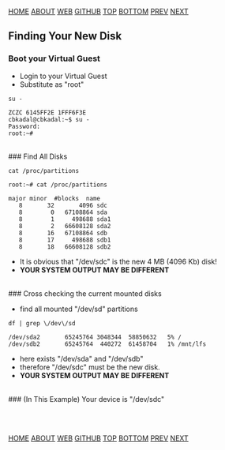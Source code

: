 ---
---

[HOME](index.md)
[ABOUT](README.md)
[WEB](https://osp4diss.vlsm.org/)
[GITHUB](https://github.com/os2xx/osp4diss/)
[TOP](#)
[BOTTOM](#endofpage)
[PREV](W03.md)
[NEXT](W03-02.md)

## Finding Your New Disk

### Boot your Virtual Guest
* Login to your Virtual Guest
* Substitute as "root"

```
su -

```

```
ZCZC 6145FF2E 1FFF6F3E
cbkadal@cbkadal:~$ su -
Password: 
root:~# 

```

<br>
### Find All Disks

```
cat /proc/partitions

```

```
root:~# cat /proc/partitions 

major minor  #blocks  name
   8       32       4096 sdc
   8        0   67108864 sda
   8        1     498688 sda1
   8        2   66608128 sda2
   8       16   67108864 sdb
   8       17     498688 sdb1
   8       18   66608128 sdb2

```

* It is obvious that "/dev/sdc" is the new 4 MB (4096 Kb) disk!
* **YOUR SYSTEM OUTPUT MAY BE DIFFERENT**


<br>
### Cross checking the current mounted disks

* find all mounted "/dev/sd" partitions

```
df | grep \/dev\/sd

```

```
/dev/sda2       65245764 3048344  58850632   5% /
/dev/sdb2       65245764  440272  61458704   1% /mnt/lfs

```

* here exists "/dev/sda" and "/dev/sdb"
* therefore "/dev/sdc" must be the new disk.
* **YOUR SYSTEM OUTPUT MAY BE DIFFERENT**

<br>
### (In This Example) Your device is "/dev/sdc"

<br id="endofpage"><br>

[HOME](index.md)
[ABOUT](README.md)
[WEB](https://osp4diss.vlsm.org/)
[GITHUB](/https://github.com/os2xx/osp4diss)
[TOP](#)
[BOTTOM](#endofpage)
[PREV](W03.md)
[NEXT](W03-02.md)
<br>

